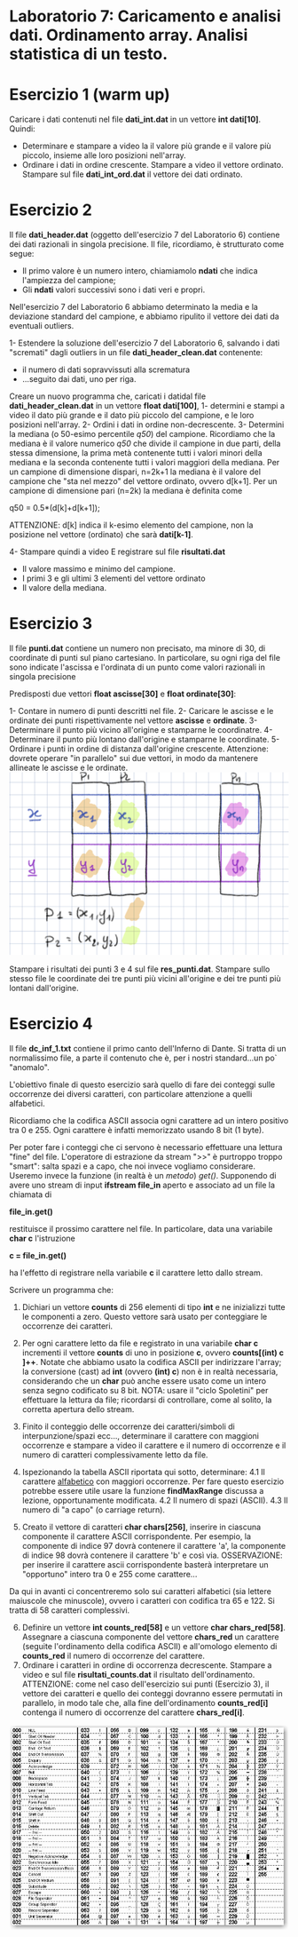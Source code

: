 # Laboratorio 7: Caricamento e analisi dati. Ordinamento array. Analisi statistica di un testo.

# Esercizio 1 (warm up)

Caricare i dati contenuti nel file __dati_int.dat__ in un vettore __int dati[10]__. Quindi:
- Determinare e stampare a video la  il valore più grande e il valore più piccolo, insieme alle loro posizioni nell'array.
- Ordinare i dati in ordine crescente. Stampare a video il vettore ordinato. Stampare sul file __dati_int_ord.dat__ il vettore dei dati ordinato.


# Esercizio 2
Il file __dati_header.dat__ (oggetto dell'esercizio 7 del Laboratorio 6) contiene dei dati razionali in singola precisione. Il file, ricordiamo, è strutturato come segue:
- Il primo valore è un numero intero, chiamiamolo __ndati__ che indica l'ampiezza del campione;
- Gli __ndati__ valori successivi sono i dati veri e propri.

Nell'esercizio 7 del Laboratorio 6 abbiamo determinato la media e la deviazione standard del campione, e abbiamo ripulito il vettore dei dati da eventuali outliers.

1- Estendere la soluzione dell'esercizio 7 del Laboratorio 6, salvando i dati "scremati" dagli outliers in un file __dati_header_clean.dat__ contenente:
- il numero di dati sopravvissuti alla scrematura
- ...seguito dai dati, uno per riga.

Creare un nuovo programma che, caricati i datidal file __dati_header_clean.dat__ in un vettore __float dati[100]__, 
1- determini e stampi a video il dato più grande e il dato più piccolo del campione, e le loro posizioni nell'array.
2- Ordini i dati in ordine non-decrescente.
3- Determini la mediana (o 50-esimo percentile _q50_) del campione. Ricordiamo che la mediana è il valore numerico _q50_ che divide il campione in due parti, della stessa dimensione, la prima metà contenente tutti i valori minori della mediana e la seconda contenente tutti i valori maggiori della mediana. Per un campione di dimensione dispari, n=2k+1 la mediana è il valore del campione che "sta nel mezzo" del vettore ordinato, ovvero d[k+1]. Per un campione di dimensione pari (n=2k) la mediana è definita come 

q50 = 0.5*(d[k]+d[k+1]);

ATTENZIONE: d[k] indica il k-esimo elemento del campione, non la posizione nel vettore (ordinato) che sarà __dati[k-1]__.

4- Stampare quindi a video E registrare sul file __risultati.dat__

- Il valore massimo e minimo del campione.
- I primi 3 e gli ultimi 3 elementi del vettore ordinato
- Il valore della mediana.

# Esercizio 3
Il file __punti.dat__ contiene un numero non precisato, ma minore  di 30, di coordinate di punti sul piano cartesiano. In particolare, su ogni riga del file sono indicate l'ascissa e l'ordinata di un punto come valori razionali in singola precisione

Predisposti due vettori __float ascisse[30]__ e __float ordinate[30]__:

1- Contare in numero di punti descritti nel file.
2- Caricare le ascisse e le ordinate dei punti rispettivamente nel vettore __ascisse__ e __ordinate__.
3- Determinare il punto più vicino all'origine e stamparne le coordinatre.
4- Determinare il punto più lontano dall'origine e stamparne le coordinate.
5- Ordinare i punti in ordine di distanza dall'origine crescente. Attenzione: dovrete operare "in parallelo" sui due vettori, in modo da mantenere allineate le ascisse e le ordinate.
![image info](./Untitled.png)

Stampare i risultati dei punti 3 e 4 sul file __res_punti.dat__. Stampare sullo stesso file le coordinate dei tre punti più vicini all'origine e dei tre punti più lontani dall'origine.

# Esercizio 4

Il file __dc_inf_1.txt__ contiene il primo canto dell'Inferno di Dante. Si tratta di un normalissimo file, a parte il contenuto che è, per i nostri standard...un po` "anomalo".

L'obiettivo finale di questo esercizio sarà quello di fare dei conteggi sulle occorrenze dei diversi caratteri, con particolare attenzione a quelli alfabetici.

Ricordiamo che la codifica ASCII associa ogni carattere ad un intero positivo tra 0 e 255. Ogni carattere è infatti memorizzato usando 8 bit (1 byte). 

Per poter fare i conteggi che ci servono è necessario effettuare una lettura "fine" del file. L'operatore di estrazione da stream ">>" è purtroppo troppo "smart": salta spazi e a capo, che noi invece vogliamo considerare. Useremo invece la funzione (in realtà è un _metodo_) _get()_. Supponendo di avere uno stream di input __ifstream file_in__ aperto e associato ad un file la chiamata di 

__file_in.get()__ 

restituisce il prossimo carattere nel file. In particolare, data una variabile __char c__ l'istruzione 

__c = file_in.get()__ 

ha l'effetto di registrare nella variabile __c__ il carattere letto dallo stream.

Scrivere un programma che:

1. Dichiari un vettore __counts__ di 256 elementi di tipo __int__ e ne inizializzi tutte le componenti a zero. Questo vettore sarà usato per conteggiare le occorrenze dei caratteri.
2. Per ogni carattere letto da file e registrato in una variabile  __char c__ incrementi il vettore __counts__ di uno in posizione __c__, ovvero __counts[(int) c ]++__. Notate che abbiamo usato la codifica ASCII per indirizzare l'array; la conversione (cast) ad __int__ (ovvero __(int) c__) non è in realtà necessaria, considerando che un __char__ può anche essere usato come un intero senza segno codificato su 8 bit. 
NOTA: usare il "ciclo Spoletini" per effettuare la lettura da file; ricordarsi di controllare, come al solito, la corretta apertura dello stream.
3. Finito il conteggio delle occorrenze dei caratteri/simboli di interpunzione/spazi ecc..., determinare il carattere con maggioni occorrenze e stampare a video il carattere e il numero di occorrenze e il numero di caratteri complessivamente letto da file.

4. Ispezionando la tabella ASCII riportata qui sotto, determinare:
4.1 Il carattere <ins>alfabetico</ins> con maggiori occorrenze. Per fare questo esercizio potrebbe essere utile usare la funzione __findMaxRange__ discussa a lezione, opportunamente modificata.
4.2 Il numero di spazi (ASCII).
4.3 Il numero di "a capo" (o carriage return).

5. Creato il vettore di caratteri __char chars[256]__, inserire in ciascuna componente il carattere ASCII corrispondente. Per esempio, la componente di indice 97 dovrà contenere il carattere 'a', la componente di indice 98 dovrà contenere il carattere 'b' e così via. OSSERVAZIONE: per inserire il carattere ascii corrispondente basterà interpretare un "opportuno" intero tra 0 e 255 come carattere...

Da qui in avanti ci concentreremo solo sui caratteri alfabetici (sia lettere maiuscole che minuscole), ovvero i caratteri con codifica tra 65 e 122. Si tratta di 58 caratteri complessivi.

6. Definire un vettore __int counts_red[58]__ e un vettore __char chars_red[58]__. Assegnare a ciascuna componente del vettore __chars_red__ un carattere (seguite l'ordinamento della codifica ASCII) e all'omologo elemento di __counts_red__ il numero di occorrenze del carattere.
6. Ordinare i caratteri in ordine di occorrenza decrescente. Stampare a video e sul file __risultati_counts.dat__ il risultato dell'ordinamento. ATTENZIONE: come nel caso dell'esercizio sui punti (Esercizio 3), il vettore dei caratteri e quello dei conteggi dovranno essere permutati in parallelo, in modo tale che, alla fine dell'ordinamento __counts_red[i]__ contenga il numero di occorrenze del carattere __chars_red[i]__.

![image info](./ASCII.png)